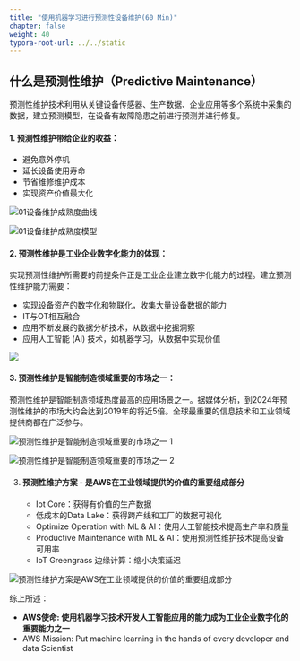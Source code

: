 ```yaml
---
title: "使用机器学习进行预测性设备维护(60 Min)"
chapter: false
weight: 40
typora-root-url: ../../static
---
```


## 什么是预测性维护（Predictive Maintenance）

预测性维护技术利用从关键设备传感器、生产数据、企业应用等多个系统中采集的数据，建立预测模型，在设备有故障隐患之前进行预测并进行修复。



#### 1.  预测性维护带给企业的收益：

- 避免意外停机
- 延长设备使用寿命
- 节省维修维护成本
- 实现资产价值最大化




![01设备维护成熟度曲线](/images/PredictiveMaintenance/01设备维护成熟度曲线.png)

![01设备维护成熟度模型](/images/PredictiveMaintenance/01设备维护成熟度模型-6684407.png)



#### 2.  预测性维护是工业企业数字化能力的体现：

实现预测性维护所需要的前提条件正是工业企业建立数字化能力的过程。建立预测性维护能力需要：

- 实现设备资产的数字化和物联化，收集大量设备数据的能力
- IT与OT相互融合
- 应用不断发展的数据分析技术，从数据中挖掘洞察
- 应用人工智能 (AI) 技术，如机器学习，从数据中实现价值

![](/images/PredictiveMaintenance/预测性维护是工业企业数字化能力的体现1.png)





#### 3.  预测性维护是智能制造领域重要的市场之一：

预测性维护是智能制造领域热度最高的应用场景之一。据媒体分析，到2024年预测性维护的市场大约会达到2019年的将近5倍。全球最重要的信息技术和工业领域提供商都在广泛参与。



![预测性维护是智能制造领域重要的市场之一 1](/images/PredictiveMaintenance/预测性维护是智能制造领域重要的市场之一1.png)



![预测性维护是智能制造领域重要的市场之一 2](/images/PredictiveMaintenance/预测性维护是智能制造领域重要的市场之一2.png)



3. #### 预测性维护方案 - 是AWS在工业领域提供的价值的重要组成部分

   - Iot Core：获得有价值的生产数据
   - 低成本的Data Lake：获得跨产线和工厂的数据可视化
   - Optimize Operation with ML & AI：使用人工智能技术提高生产率和质量
   - Productive Maintenance with ML & AI：使用预测性维护技术提高设备可用率
   - IoT Greengrass 边缘计算：缩小决策延迟



![预测性维护方案是AWS在工业领域提供的价值的重要组成部分](/images/PredictiveMaintenance/预测性维护方案是AWS在工业领域提供的价值的重要组成部分.png)

综上所述：

- **AWS使命: 使用机器学习技术开发人工智能应用的能力成为工业企业数字化的重要能力之一**
- AWS Mission: Put machine learning in the hands of every developer and data Scientist
